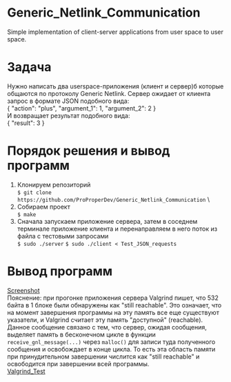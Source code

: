 # Generic_Netlink_Communication
Simple implementation of client-server applications from user space to user space.
# Задача
Нужно написать два userspace-приложения (клиент и сервер)б которые общаются по протоколу Generic Netlink.
Сервер ожидает от клиента запрос в формате JSON подобного вида:  \
{ "action": "plus", "argument_1": 1, "argument_2": 2 }  \
И возвращает результат подобного вида: \
{ "result": 3 }
# Порядок решения и вывод программ
1. Клонируем репозиторий  \
`$ git clone https://github.com/ProProperDev/Generic_Netlink_Communication`  \
2. Собираем проект  \
`$ make`
3. Сначала запускаем приложение сервера, затем в соседнем терминале приложение клиента и перенаправляем в него поток из файла с тестовыми запросами \
`$ sudo ./server`
`$ sudo ./client < Test_JSON_requests`
# Вывод программ
[Screenshot](https://github.com/ProProperDev/Generic_Netlink_Communication/blob/main/Screenshots/workscreen.png)  \
Пояснение: при прогонке приложения сервера Valgrind пишет, что 532 байта в 1 блоке были обнаружены как "still reachable". Это означает, что на момент завершения программы на эту память все еще существуют указатели, и Valgrind считает эту память "доступной" (reachable). Данное сообщение связано с тем, что сервер, ожидая сообщения, выделяет память в бесконечном цикле в функции `receive_gnl_message(...)` через `malloc()` для записи туда полученного сообщения и освобождает в конце цикла. То есть эта область памяти при принудительном завершении числится как "still reachable" и освободится при завершении всей программы.  \
[Valgrind_Test](https://github.com/ProProperDev/Generic_Netlink_Communication/blob/main/Screenshots/valgrind_expl.png)
